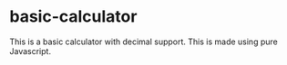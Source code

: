 # basic-calculator
This is a basic calculator with decimal support.
This is made using pure Javascript.
